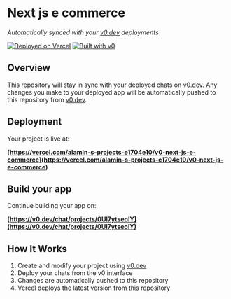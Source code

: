 # Next js e commerce

*Automatically synced with your [v0.dev](https://v0.dev) deployments*

[![Deployed on Vercel](https://img.shields.io/badge/Deployed%20on-Vercel-black?style=for-the-badge&logo=vercel)](https://vercel.com/alamin-s-projects-e1704e10/v0-next-js-e-commerce)
[![Built with v0](https://img.shields.io/badge/Built%20with-v0.dev-black?style=for-the-badge)](https://v0.dev/chat/projects/0UI7ytseoIY)

## Overview

This repository will stay in sync with your deployed chats on [v0.dev](https://v0.dev).
Any changes you make to your deployed app will be automatically pushed to this repository from [v0.dev](https://v0.dev).

## Deployment

Your project is live at:

**[https://vercel.com/alamin-s-projects-e1704e10/v0-next-js-e-commerce](https://vercel.com/alamin-s-projects-e1704e10/v0-next-js-e-commerce)**

## Build your app

Continue building your app on:

**[https://v0.dev/chat/projects/0UI7ytseoIY](https://v0.dev/chat/projects/0UI7ytseoIY)**

## How It Works

1. Create and modify your project using [v0.dev](https://v0.dev)
2. Deploy your chats from the v0 interface
3. Changes are automatically pushed to this repository
4. Vercel deploys the latest version from this repository
